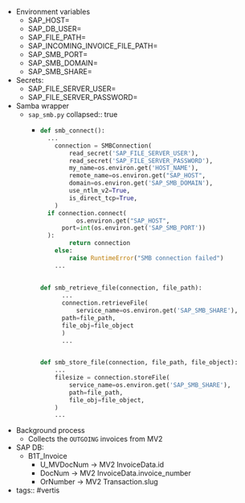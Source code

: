 - Environment variables
	- SAP_HOST=
	- SAP_DB_USER=
	- SAP_FILE_PATH=
	- SAP_INCOMING_INVOICE_FILE_PATH=
	- SAP_SMB_PORT=
	- SAP_SMB_DOMAIN=
	- SAP_SMB_SHARE=
- Secrets:
	- SAP_FILE_SERVER_USER=
	- SAP_FILE_SERVER_PASSWORD=
- Samba wrapper
	- `sap_smb.py`
	  collapsed:: true
		- ```python
		  def smb_connect():
		  	...
		      connection = SMBConnection(
		          read_secret('SAP_FILE_SERVER_USER'),
		          read_secret('SAP_FILE_SERVER_PASSWORD'),
		          my_name=os.environ.get('HOST_NAME'),
		          remote_name=os.environ.get("SAP_HOST",
		          domain=os.environ.get('SAP_SMB_DOMAIN'),
		          use_ntlm_v2=True,
		          is_direct_tcp=True,
		      )
		  	if connection.connect(
		        	os.environ.get("SAP_HOST", 
		  		port=int(os.environ.get('SAP_SMB_PORT'))
		  	):
		          return connection
		      else:
		          raise RuntimeError("SMB connection failed")
		      ...
		      
		      
		  def smb_retrieve_file(connection, file_path):
		    	...
		    	connection.retrieveFile(
		    		service_name=os.environ.get('SAP_SMB_SHARE'),
		      	path=file_path,
		      	file_obj=file_object
		    	)
		    	...
		  
		      
		  def smb_store_file(connection, file_path, file_object):
		      ...
		      filesize = connection.storeFile(
		          service_name=os.environ.get('SAP_SMB_SHARE'),
		          path=file_path,
		          file_obj=file_object,
		      )
		      ...
		  ```
- Background process
	- Collects the `OUTGOING` invoices from MV2
- SAP DB:
	- B1T_Invoice
		- U_MVDocNum -> MV2 InvoiceData.id
		- DocNum -> MV2 InvoiceData.invoice_number
		- OrNumber -> MV2 Transaction.slug
- tags:: #vertis